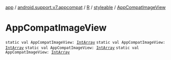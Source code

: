 [app](../../../index.md) / [android.support.v7.appcompat](../../index.md) / [R](../index.md) / [styleable](index.md) / [AppCompatImageView](.)

# AppCompatImageView

`static val AppCompatImageView: `[`IntArray`](https://kotlinlang.org/api/latest/jvm/stdlib/kotlin/-int-array/index.html)
`static val AppCompatImageView: `[`IntArray`](https://kotlinlang.org/api/latest/jvm/stdlib/kotlin/-int-array/index.html)
`static val AppCompatImageView: `[`IntArray`](https://kotlinlang.org/api/latest/jvm/stdlib/kotlin/-int-array/index.html)
`static val AppCompatImageView: `[`IntArray`](https://kotlinlang.org/api/latest/jvm/stdlib/kotlin/-int-array/index.html)